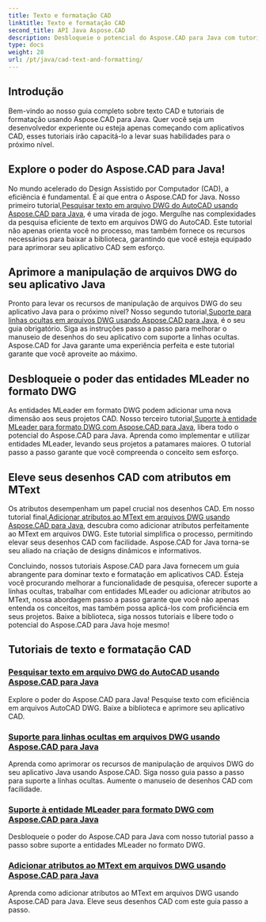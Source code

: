 ```yaml
---
title: Texto e formatação CAD
linktitle: Texto e formatação CAD
second_title: API Java Aspose.CAD
description: Desbloqueie o potencial do Aspose.CAD para Java com tutoriais. Aprenda pesquisa de texto, linhas ocultas, entidades MLeader e atributos MText para aprimorar seu aplicativo CAD.
type: docs
weight: 28
url: /pt/java/cad-text-and-formatting/
---
```

## Introdução
Bem-vindo ao nosso guia completo sobre texto CAD e tutoriais de formatação usando Aspose.CAD para Java. Quer você seja um desenvolvedor experiente ou esteja apenas começando com aplicativos CAD, esses tutoriais irão capacitá-lo a levar suas habilidades para o próximo nível.

## Explore o poder do Aspose.CAD para Java!

 No mundo acelerado do Design Assistido por Computador (CAD), a eficiência é fundamental. É aí que entra o Aspose.CAD for Java. Nosso primeiro tutorial,[Pesquisar texto em arquivo DWG do AutoCAD usando Aspose.CAD para Java](./search-text-in-dwg/), é uma virada de jogo. Mergulhe nas complexidades da pesquisa eficiente de texto em arquivos DWG do AutoCAD. Este tutorial não apenas orienta você no processo, mas também fornece os recursos necessários para baixar a biblioteca, garantindo que você esteja equipado para aprimorar seu aplicativo CAD sem esforço.

## Aprimore a manipulação de arquivos DWG do seu aplicativo Java

 Pronto para levar os recursos de manipulação de arquivos DWG do seu aplicativo Java para o próximo nível? Nosso segundo tutorial,[Suporte para linhas ocultas em arquivos DWG usando Aspose.CAD para Java](./support-hidden-lines-in-dwg/), é o seu guia obrigatório. Siga as instruções passo a passo para melhorar o manuseio de desenhos do seu aplicativo com suporte a linhas ocultas. Aspose.CAD for Java garante uma experiência perfeita e este tutorial garante que você aproveite ao máximo.

## Desbloqueie o poder das entidades MLeader no formato DWG

 As entidades MLeader em formato DWG podem adicionar uma nova dimensão aos seus projetos CAD. Nosso terceiro tutorial,[Suporte à entidade MLeader para formato DWG com Aspose.CAD para Java](./support-mleader-entity/), libera todo o potencial do Aspose.CAD para Java. Aprenda como implementar e utilizar entidades MLeader, levando seus projetos a patamares maiores. O tutorial passo a passo garante que você compreenda o conceito sem esforço.

## Eleve seus desenhos CAD com atributos em MText

Os atributos desempenham um papel crucial nos desenhos CAD. Em nosso tutorial final,[Adicionar atributos ao MText em arquivos DWG usando Aspose.CAD para Java](./add-attributes-to-mtext/), descubra como adicionar atributos perfeitamente ao MText em arquivos DWG. Este tutorial simplifica o processo, permitindo elevar seus desenhos CAD com facilidade. Aspose.CAD for Java torna-se seu aliado na criação de designs dinâmicos e informativos.

Concluindo, nossos tutoriais Aspose.CAD para Java fornecem um guia abrangente para dominar texto e formatação em aplicativos CAD. Esteja você procurando melhorar a funcionalidade de pesquisa, oferecer suporte a linhas ocultas, trabalhar com entidades MLeader ou adicionar atributos ao MText, nossa abordagem passo a passo garante que você não apenas entenda os conceitos, mas também possa aplicá-los com proficiência em seus projetos. Baixe a biblioteca, siga nossos tutoriais e libere todo o potencial do Aspose.CAD para Java hoje mesmo!

## Tutoriais de texto e formatação CAD
### [Pesquisar texto em arquivo DWG do AutoCAD usando Aspose.CAD para Java](./search-text-in-dwg/)
Explore o poder do Aspose.CAD para Java! Pesquise texto com eficiência em arquivos AutoCAD DWG. Baixe a biblioteca e aprimore seu aplicativo CAD.
### [Suporte para linhas ocultas em arquivos DWG usando Aspose.CAD para Java](./support-hidden-lines-in-dwg/)
Aprenda como aprimorar os recursos de manipulação de arquivos DWG do seu aplicativo Java usando Aspose.CAD. Siga nosso guia passo a passo para suporte a linhas ocultas. Aumente o manuseio de desenhos CAD com facilidade.
### [Suporte à entidade MLeader para formato DWG com Aspose.CAD para Java](./support-mleader-entity/)
Desbloqueie o poder do Aspose.CAD para Java com nosso tutorial passo a passo sobre suporte a entidades MLeader no formato DWG.
### [Adicionar atributos ao MText em arquivos DWG usando Aspose.CAD para Java](./add-attributes-to-mtext/)
Aprenda como adicionar atributos ao MText em arquivos DWG usando Aspose.CAD para Java. Eleve seus desenhos CAD com este guia passo a passo.